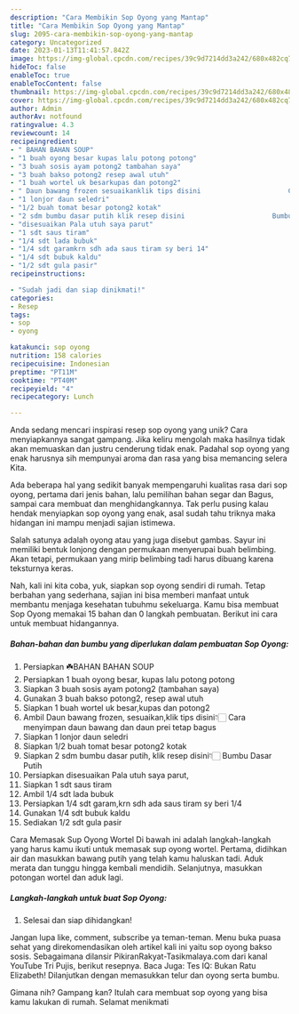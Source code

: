 ```yaml
---
description: "Cara Membikin Sop Oyong yang Mantap"
title: "Cara Membikin Sop Oyong yang Mantap"
slug: 2095-cara-membikin-sop-oyong-yang-mantap
category: Uncategorized
date: 2023-01-13T11:41:57.842Z
image: https://img-global.cpcdn.com/recipes/39c9d7214dd3a242/680x482cq70/sop-oyong-foto-resep-utama.jpg
hideToc: false
enableToc: true
enableTocContent: false
thumbnail: https://img-global.cpcdn.com/recipes/39c9d7214dd3a242/680x482cq70/sop-oyong-foto-resep-utama.jpg
cover: https://img-global.cpcdn.com/recipes/39c9d7214dd3a242/680x482cq70/sop-oyong-foto-resep-utama.jpg
author: Admin
authorAv: notfound
ratingvalue: 4.3
reviewcount: 14
recipeingredient:
- " BAHAN BAHAN SOUP"
- "1 buah oyong besar kupas lalu potong potong"
- "3 buah sosis ayam potong2 tambahan saya"
- "3 buah bakso potong2 resep awal utuh"
- "1 buah wortel uk besarkupas dan potong2"
- " Daun bawang frozen sesuaikanklik tips disini                      Cara menyimpan daun bawang dan daun prei tetap bagus"
- "1 lonjor daun seledri"
- "1/2 buah tomat besar potong2 kotak"
- "2 sdm bumbu dasar putih klik resep disini                      Bumbu Dasar Putih"
- "disesuaikan Pala utuh saya parut"
- "1 sdt saus tiram"
- "1/4 sdt lada bubuk"
- "1/4 sdt garamkrn sdh ada saus tiram sy beri 14"
- "1/4 sdt bubuk kaldu"
- "1/2 sdt gula pasir"
recipeinstructions:

- "Sudah jadi dan siap dinikmati!"
categories:
- Resep
tags:
- sop
- oyong

katakunci: sop oyong 
nutrition: 158 calories
recipecuisine: Indonesian
preptime: "PT11M"
cooktime: "PT40M"
recipeyield: "4"
recipecategory: Lunch

---
```





Anda sedang mencari inspirasi resep sop oyong yang unik? Cara menyiapkannya sangat gampang. Jika keliru mengolah maka hasilnya tidak akan memuaskan dan justru cenderung tidak enak. Padahal sop oyong yang enak harusnya sih mempunyai aroma dan rasa yang bisa memancing selera Kita.





Ada beberapa hal yang sedikit banyak mempengaruhi kualitas rasa dari sop oyong, pertama dari jenis bahan, lalu pemilihan bahan segar dan Bagus, sampai cara membuat dan menghidangkannya. Tak perlu pusing kalau hendak menyiapkan sop oyong yang enak,      asal sudah tahu triknya maka hidangan ini mampu menjadi sajian istimewa.














Salah satunya adalah oyong atau yang juga disebut gambas. Sayur ini memiliki bentuk lonjong dengan permukaan menyerupai buah belimbing. Akan tetapi, permukaan yang mirip belimbing tadi harus dibuang karena teksturnya keras.






Nah, kali ini kita coba, yuk, siapkan sop oyong sendiri di rumah. Tetap berbahan yang sederhana, sajian ini bisa memberi manfaat untuk membantu menjaga kesehatan tubuhmu sekeluarga. Kamu bisa membuat Sop Oyong memakai 15 bahan dan 0 langkah pembuatan. Berikut ini cara untuk membuat hidangannya.

<!--inarticleads1-->

##### Bahan-bahan dan bumbu yang diperlukan dalam pembuatan Sop Oyong:

1. Persiapkan  ☘️BAHAN BAHAN SOUP
1. Persiapkan 1 buah oyong besar, kupas lalu potong potong
1. Siapkan 3 buah sosis ayam potong2 (tambahan saya)
1. Gunakan 3 buah bakso potong2, resep awal utuh
1. Siapkan 1 buah wortel uk besar,kupas dan potong2
1. Ambil  Daun bawang frozen, sesuaikan,klik tips disini👇🏻                      Cara menyimpan daun bawang dan daun prei tetap bagus
1. Siapkan 1 lonjor daun seledri
1. Siapkan 1/2 buah tomat besar potong2 kotak
1. Siapkan 2 sdm bumbu dasar putih, klik resep disini👇🏻                      Bumbu Dasar Putih
1. Persiapkan disesuaikan Pala utuh saya parut,
1. Siapkan 1 sdt saus tiram
1. Ambil 1/4 sdt lada bubuk
1. Persiapkan 1/4 sdt garam,krn sdh ada saus tiram sy beri 1/4
1. Gunakan 1/4 sdt bubuk kaldu
1. Sediakan 1/2 sdt gula pasir


Cara Memasak Sup Oyong Wortel Di bawah ini adalah langkah-langkah yang harus kamu ikuti untuk memasak sup oyong wortel. Pertama, didihkan air dan masukkan bawang putih yang telah kamu haluskan tadi. Aduk merata dan tunggu hingga kembali mendidih. Selanjutnya, masukkan potongan wortel dan aduk lagi. 

<!--inarticleads2-->

##### Langkah-langkah untuk buat Sop Oyong:


1. Selesai dan siap dihidangkan!

Jangan lupa like, comment, subscribe ya teman-teman. Menu buka puasa sehat yang direkomendasikan oleh artikel kali ini yaitu sop oyong bakso sosis. Sebagaimana dilansir PikiranRakyat-Tasikmalaya.com dari kanal YouTube Tri Pujis, berikut resepnya. Baca Juga: Tes IQ: Bukan Ratu Elizabeth! Dilanjutkan dengan memasukkan telur dan oyong serta bumbu. 

Gimana nih? Gampang kan? Itulah cara membuat sop oyong yang bisa kamu lakukan di rumah. Selamat menikmati
